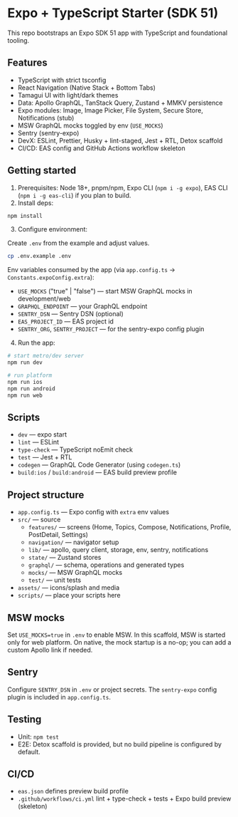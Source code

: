 # Expo + TypeScript Starter (SDK 51)

This repo bootstraps an Expo SDK 51 app with TypeScript and foundational tooling.

## Features

- TypeScript with strict tsconfig
- React Navigation (Native Stack + Bottom Tabs)
- Tamagui UI with light/dark themes
- Data: Apollo GraphQL, TanStack Query, Zustand + MMKV persistence
- Expo modules: Image, Image Picker, File System, Secure Store, Notifications (stub)
- MSW GraphQL mocks toggled by env (`USE_MOCKS`)
- Sentry (sentry-expo)
- DevX: ESLint, Prettier, Husky + lint-staged, Jest + RTL, Detox scaffold
- CI/CD: EAS config and GitHub Actions workflow skeleton

## Getting started

1. Prerequisites: Node 18+, pnpm/npm, Expo CLI (`npm i -g expo`), EAS CLI (`npm i -g eas-cli`) if you plan to build.
2. Install deps:

```bash
npm install
```

3. Configure environment:

Create `.env` from the example and adjust values.

```bash
cp .env.example .env
```

Env variables consumed by the app (via `app.config.ts` -> `Constants.expoConfig.extra`):

- `USE_MOCKS` ("true" | "false") — start MSW GraphQL mocks in development/web
- `GRAPHQL_ENDPOINT` — your GraphQL endpoint
- `SENTRY_DSN` — Sentry DSN (optional)
- `EAS_PROJECT_ID` — EAS project id
- `SENTRY_ORG`, `SENTRY_PROJECT` — for the sentry-expo config plugin

4. Run the app:

```bash
# start metro/dev server
npm run dev

# run platform
npm run ios
npm run android
npm run web
```

## Scripts

- `dev` — expo start
- `lint` — ESLint
- `type-check` — TypeScript noEmit check
- `test` — Jest + RTL
- `codegen` — GraphQL Code Generator (using `codegen.ts`)
- `build:ios` / `build:android` — EAS build preview profile

## Project structure

- `app.config.ts` — Expo config with `extra` env values
- `src/` — source
  - `features/` — screens (Home, Topics, Compose, Notifications, Profile, PostDetail, Settings)
  - `navigation/` — navigator setup
  - `lib/` — apollo, query client, storage, env, sentry, notifications
  - `state/` — Zustand stores
  - `graphql/` — schema, operations and generated types
  - `mocks/` — MSW GraphQL mocks
  - `test/` — unit tests
- `assets/` — icons/splash and media
- `scripts/` — place your scripts here

## MSW mocks

Set `USE_MOCKS=true` in `.env` to enable MSW. In this scaffold, MSW is started only for web platform. On native, the mock startup is a no-op; you can add a custom Apollo link if needed.

## Sentry

Configure `SENTRY_DSN` in `.env` or project secrets. The `sentry-expo` config plugin is included in `app.config.ts`.

## Testing

- Unit: `npm test`
- E2E: Detox scaffold is provided, but no build pipeline is configured by default.

## CI/CD

- `eas.json` defines preview build profile
- `.github/workflows/ci.yml` lint + type-check + tests + Expo build preview (skeleton)

